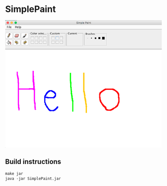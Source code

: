 # SimplePaint

![screenshot](https://raw.githubusercontent.com/unqueued/SimplePaint/master/screenshot.png)

## Build instructions

```
make jar
java -jar SimplePaint.jar
```

